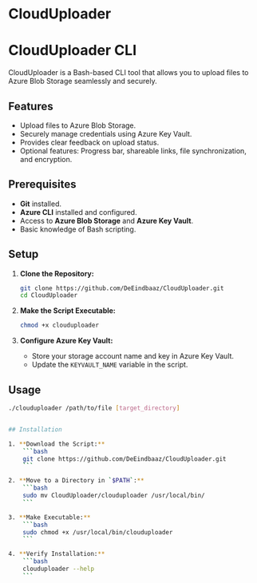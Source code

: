 # CloudUploader

# CloudUploader CLI

CloudUploader is a Bash-based CLI tool that allows you to upload files to Azure Blob Storage seamlessly and securely.

## Features

- Upload files to Azure Blob Storage.
- Securely manage credentials using Azure Key Vault.
- Provides clear feedback on upload status.
- Optional features: Progress bar, shareable links, file synchronization, and encryption.

## Prerequisites

- **Git** installed.
- **Azure CLI** installed and configured.
- Access to **Azure Blob Storage** and **Azure Key Vault**.
- Basic knowledge of Bash scripting.

## Setup

1. **Clone the Repository:**
    ```bash
    git clone https://github.com/DeEindbaaz/CloudUploader.git
    cd CloudUploader
    ```

2. **Make the Script Executable:**
    ```bash
    chmod +x clouduploader
    ```

3. **Configure Azure Key Vault:**
    - Store your storage account name and key in Azure Key Vault.
    - Update the `KEYVAULT_NAME` variable in the script.

## Usage

```bash
./clouduploader /path/to/file [target_directory]


## Installation

1. **Download the Script:**
    ```bash
    git clone https://github.com/DeEindbaaz/CloudUploader.git
    ```

2. **Move to a Directory in `$PATH`:**
    ```bash
    sudo mv CloudUploader/clouduploader /usr/local/bin/
    ```

3. **Make Executable:**
    ```bash
    sudo chmod +x /usr/local/bin/clouduploader
    ```

4. **Verify Installation:**
    ```bash
    clouduploader --help
    ```


